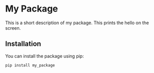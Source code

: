 # My Package

This is a short description of my package. This prints the hello on the screen.

## Installation

You can install the package using pip:

```bash
pip install my_package
